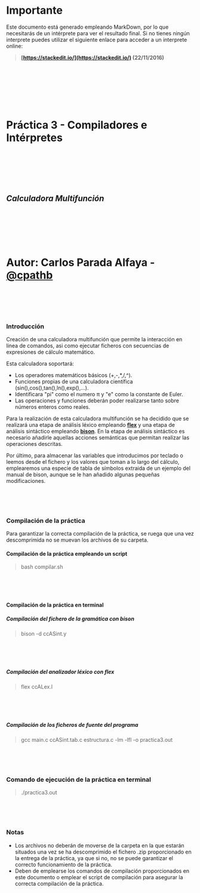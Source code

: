 # **Importante**
Este documento está generado empleando MarkDown, por lo que necesitarás de un 
intérprete para ver el resultado final. Si no tienes ningún interprete puedes 
utilizar el siguiente enlace para acceder a un interprete online:

> **[https://stackedit.io/](https://stackedit.io/) (22/11/2016)**

<br>
<br>
<br>
<br>
<br>
<br>

# **Práctica 3 - Compiladores e Intérpretes**

<br>
<br>
<br>
<br>
<br>

## _**Calculadora Multifunción**_

<br>
<br>
<br>
<br>
<br>

# Autor: Carlos Parada Alfaya - [@cpathb](https://github.com/cpathb)

<br>
<br>
<br>
<br>

### Introducción
Creación de una calculadora multifunción que permite la interacción en linea de comandos, asi como ejecutar ficheros con secuencias de expresiones de cálculo matemático.

Esta calculadora soportará:
- Los operadores matemáticos básicos (+,-,*,/,^).
- Funciones propias de una calculadora científica (sin(),cos(),tan(),ln(),exp(),…).
- Identificara "pi" como el numero π y "e" como la constante de Euler.
- Las operaciones y funciones deberán poder realizarse tanto sobre números enteros como reales.

Para la realización de esta calculadora multifunción se ha decidido que se realizará una etapa de análisis léxico empleando **[flex](https://github.com/westes/flex)** y una etapa de análisis sintáctico empleando **[bison](https://www.gnu.org/software/bison/)**. En la etapa de análisis sintáctico es necesario añadirle aquellas acciones semánticas que permitan realizar las operaciones descritas.

Por último, para almacenar las variables que introducimos por teclado o leemos desde el fichero y los valores que toman a lo largo del cálculo, emplearemos una especie de tabla de símbolos extraida de un ejemplo del manual de bison, aunque se le han añadido algunas pequeñas modificaciones.

<br>
<br>
<br>

### **Compilación de la práctica**

Para garantizar la correcta compilación de la práctica, se ruega que una vez descomprimida no se muevan los archivos de su carpeta.

#### **Compilación de la práctica empleando un script**
> bash compilar.sh

<br>
<br>
<br>

#### **Compilación de la práctica en terminal**

##### **Compilación del fichero de la gramática con bison** 
> bison -d ccASint.y

<br>
<br>
<br>

##### **Compilación del analizador léxico con flex** 
> flex ccALex.l

<br>
<br>
<br>



##### **Compilación de los ficheros de fuente del programa**
> gcc main.c ccASint.tab.c estructura.c -lm -lfl -o practica3.out

<br>
<br>
<br>

### **Comando de ejecución de la práctica en terminal**

> ./practica3.out

<br>
<br>
<br>

### **Notas**
- Los archivos no deberán de moverse de la carpeta en la que estarán situados una vez se ha descomprimido el fichero .zip proporcionado en la entrega de la práctica, ya que si no, no se puede garantizar el correcto funcionamiento de la práctica.
- Deben de emplearse los comandos de compilación proporcionados en este documento o emplear el script de compilación para asegurar la correcta compilación de la práctica.
